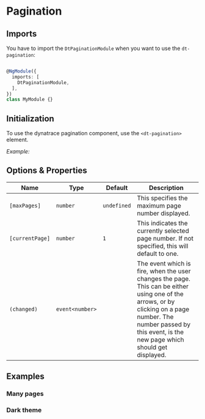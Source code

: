 # Pagination

## Imports

You have to import the `DtPaginationModule` when you want to use the `dt-pagination`:

```typescript

@NgModule({
  imports: [
    DtPaginationModule,
  ],
})
class MyModule {}

```

## Initialization

To use the dynatrace pagination component, use the `<dt-pagination>` element.

*Example:*

<docs-source-example example="DefaultPaginationExampleComponent"></docs-source-example>

## Options & Properties

| Name | Type | Default | Description |
| --- | --- | --- | --- |
| `[maxPages]` | `number` | `undefined` | This specifies the maximum page number displayed. |
| `[currentPage]` | `number` | `1` | This indicates the currently selected page number. If not specified, this will default to one. |
| `(changed)` | `event<number>` |  | The event which is fire, when the user changes the page. This can be either using one of the arrows, or by clicking on a page number. The number passed by this event, is the new page which should get displayed. |

## Examples

### Many pages

<docs-source-example example="ManyPaginationExampleComponent"></docs-source-example>

### Dark theme

<docs-source-example example="DarkThemePaginationExampleComponent"></docs-source-example>
